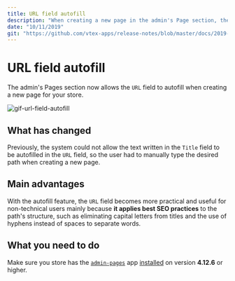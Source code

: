 ```yaml
---
title: URL field autofill 
description: "When creating a new page in the admin's Page section, the URL field will automatically propose a path according to the page's chosen title. Isn't it just magical?"
date: "10/11/2019"
git: "https://github.com/vtex-apps/release-notes/blob/master/docs/2019-week-39-40/url-field-autofill.md"
---
```


# URL field autofill 

The admin's Pages section now allows the `URL` field to autofill when creating a new page for your store. 

![gif-url-field-autofill](https://user-images.githubusercontent.com/52087100/66668807-72c8f700-ec2c-11e9-983b-b2d59998e1cc.gif)

## What has changed

Previously, the system could not allow the text written in the `Title` field to be autofilled in the `URL` field, so the user had to manually type the desired path when creating a new page. 

## Main advantages 

With the autofill feature, the `URL` field becomes more practical and useful for non-technical users mainly because **it applies best SEO practices** to the path's structure, such as eliminating capital letters from titles and the use of hyphens instead of spaces to separate words. 

## What you need to do 

Make sure you store has the [<code>admin-pages</code>](https://vtex.io/docs/app/vtex.admin-pages) app [installed](https://vtex.io/docs/recipes/store/installing-an-app) on version **4.12.6** or higher.
